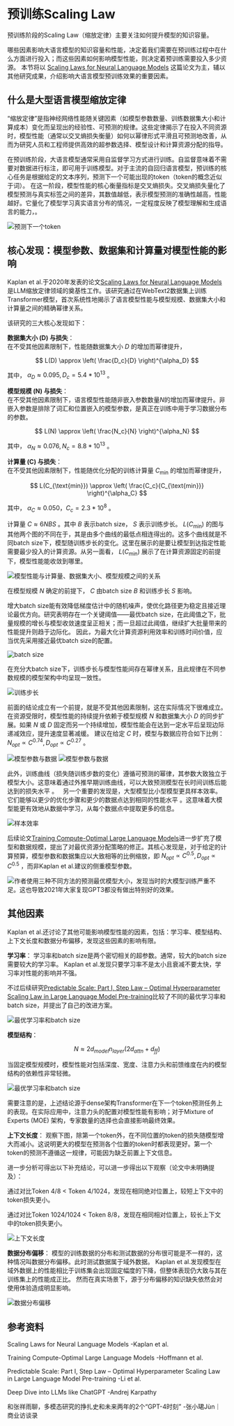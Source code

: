 <!--Copyright © ZOMI 适用于[License](https://github.com/Infrasys-AI/AIInfra)版权许可-->

# 预训练Scaling Law

预训练阶段的Scaling Law（缩放定律）主要关注如何提升模型的知识容量。

哪些因素影响大语言模型的知识容量和性能，决定着我们需要在预训练过程中在什么方面进行投入；而这些因素如何影响模型性能，则决定着预训练需要投入多少资源。
本节将以 [Scaling Laws for Neural Language Models](https://arxiv.org/pdf/2001.08361) 这篇论文为主，辅以其他研究成果，介绍影响大语言模型预训练效果的重要因素。


## 什么是大型语言模型缩放定律

“缩放定律”是指神经网络性能随关键因素（如模型参数数量、训练数据集大小和计算成本）变化而呈现出的经验性、可预测的规律。这些定律揭示了在投入不同资源时，模型性能（通常以交叉熵损失衡量）如何以幂律形式平滑且可预测地改善，从而为研究人员和工程师提供高效的超参数选择、模型设计和计算资源分配的指导。

在预训练阶段，大语言模型通常采用自监督学习方式进行训练。自监督意味着不需要对数据进行标注，即可用于训练模型。对于主流的自回归语言模型，预训练的核心任务是根据给定的文本序列，预测下一个可能出现的token（token的概念近似于词）。
在这一阶段，模型性能的核心衡量指标是交叉熵损失。交叉熵损失量化了模型预测与真实标签之间的差异，其数值越低，表示模型预测的准确性越高，性能越好。它量化了模型学习真实语言分布的情况，一定程度反映了模型理解和生成语言的能力，。

![预测下一个token](images/01ScalingLaw04.png)


## 核心发现：模型参数、数据集和计算量对模型性能的影响

Kaplan et al.于2020年发表的论文[Scaling Laws for Neural Language Models](https://arxiv.org/pdf/2001.08361)是LLM缩放定律领域的奠基性工作。该研究通过在WebText2数据集上训练Transformer模型，首次系统性地揭示了语言模型性能与模型规模、数据集大小和计算量之间的精确幂律关系。

该研究的三大核心发现如下：

**数据集大小 (D) 与损失**：  
在不受其他因素限制下，性能随数据集大小 $D$ 的增加而幂律提升， 

$$
L(D) \approx \left( \frac{D_c}{D} \right)^{\alpha_D}
$$  

其中， $\alpha_D \approx 0.095, D_c=5.4*10^{13}$ 。

**模型规模 (N) 与损失**：  
在不受其他因素限制下，语言模型性能随非嵌入参数数量$N$的增加而幂律提升。非嵌入参数是排除了词汇和位置嵌入的模型参数，是真正在训练中用于学习数据分布的参数。

$$
L(N) \approx \left( \frac{N_c}{N} \right)^{\alpha_N}
$$  

其中， $\alpha_N \approx 0.076, N_c=8.8*10^{13}$ 。

**计算量 (C) 与损失**：  
在不受其他因素限制下，性能随优化分配的训练计算量 $C_{\text{min}}$ 的增加而幂律提升，  

$$
L(C_{\text{min}}) \approx \left( \frac{C_c}{C_{\text{min}}} \right)^{\alpha_C}
$$

其中， $\alpha_C \approx 0.050，C_c=2.3*10^8$ 。

计算量 $C \approx 6NBS$ 。其中 $B$ 表示batch size， $S$ 表示训练步长。 $L(C_{\text{min}})$ 的图与其他两个图的不同在于，其是由多个曲线的最低点相连得出的。这多个曲线就是不同batch size下，模型随训练步长的变化。这里在展示的是要让模型到达指定性能需要最少投入的计算资源。从另一面看， $L(C_{\text{min}})$ 展示了在计算资源固定的前提下，模型性能能收敛到哪里。

![模型性能与计算量、数据集大小、模型规模之间的关系](images/01ScalingLaw01.png)

在模型规模 $N$ 确定的前提下， $C$ 由batch size $B$ 和训练步长 $S$ 影响。

增大batch size能有效降低梯度估计中的随机噪声，使优化路径更为稳定且接近理论最优方向。研究表明存在一个关键阈值——最优batch size，在此阈值之下，批量规模的增长与模型收敛速度呈正相关；而一旦超过此阈值，继续扩大批量带来的性能提升则趋于边际化。
因此，为最大化计算资源利用效率和训练时间价值，应当优先采用接近最优batch size的配置。

![batch size](images/01ScalingLaw07.png)

在充分大batch size下，训练步长与模型性能间存在幂律关系，且此规律在不同参数规模的模型架构中均呈现一致性。

![训练步长](images/01ScalingLaw08.png)

前面的结论成立有一个前提，就是不受其他因素限制，这在实际情况下很难成立。
在资源受限时，模型性能的持续提升依赖于模型规模 $N$ 和数据集大小 $D$ 的同步扩展。如果 $N$ 或 $D$ 固定而另一个持续增加，模型性能会在达到一定水平后呈现边际递减效应，提升速度显著减缓。
建议在给定 $C$ 时，模型与数据应符合如下比例： $N_{opt} \propto C^{0.74}, D_{opt} \propto C^{0.27}$ 。

![模型参数与数据](images/01ScalingLaw03.png)
![模型参数与数据](images/01ScalingLaw05.png)

此外，训练曲线（损失随训练步数的变化）遵循可预测的幂律，其参数大致独立于模型大小。这意味着通过外推早期训练曲线，可以大致预测模型在长时间训练后能达到的损失水平 。   
另一个重要的发现是，大型模型比小型模型更具样本效率。它们能够以更少的优化步骤和更少的数据点达到相同的性能水平 。这意味着大模型能更有效地从数据中学习，从每个数据点中提取更多的信息。

![样本效率](images/01ScalingLaw02.png)


后续论文[Training Compute-Optimal Large Language Models](https://arxiv.org/abs/2203.15556)进一步扩充了模型和数据规模，提出了对最优资源分配策略的修正。其核心发现是，对于给定的计算预算，模型参数和数据集应以大致相等的比例缩放，即 $N_{opt} \propto C^{0.5}, D_{opt} \propto C^{0.5}$ ，而非Kaplan et al.建议的侧重模型参数。

![作者使用三种不同方法的预测最优模型大小，发现当时的大模型训练严重不足。这也导致2021年大家复现GPT3都没有做出特别好的效果。](images/01ScalingLaw06.png)

## 其他因素
Kaplan et al.还讨论了其他可能影响模型性能的因素，包括：学习率、模型结构、上下文长度和数据分布偏移，发现这些因素的影响有限。

**学习率**： 
学习率和batch size是两个密切相关的超参数。通常，较大的batch size需要较大的学习率。
Kaplan et al.发现只要学习率不是太小且衰减不要太快，学习率对性能的影响并不强。

不过后续研究[Predictable Scale: Part I, Step Law – Optimal Hyperparameter Scaling Law in Large Language Model Pre-training](https://arxiv.org/abs/2503.04715)比较了不同的最优学习率和batch size，并提出了自己的改进方案。

![最优学习率和batch size](images/01ScalingLaw09.png)

**模型结构**： 

$$
N \approx 2d_{model}n_{layer}(2d_{attn} + d_{ff})
$$

当固定模型规模时，模型性能对包括深度、宽度、注意力头和前馈维度在内的模型结构的依赖性非常轻微。

![最优学习率和batch size](images/01ScalingLaw10.png)

需要注意的是，上述结论源于dense架构Transformer在下一个token预测任务上的表现。在实际应用中，注意力头的配置对模型性能有影响；对于Mixture of Experts (MOE) 架构，专家数量的选择也会直接影响最终效果。

**上下文长度**：
观察下图，除第一个token外，在不同位置的token的损失随模型增大而减小。这说明更大的模型在预测各个位置的token时都表现更好。第一个token的预测不遵循这一规律，可能因为缺乏前置上下文信息。

进一步分析可得出以下补充结论，可以进一步得出以下观察（论文中未明确提及）：

通过对比Token 4/8 < Token 4/1024，发现在相同绝对位置上，较短上下文中的token损失更小。

通过对比Token 1024/1024 < Token 8/8，发现在相同相对位置上，较长上下文中的token损失更小。

![上下文长度](images/01ScalingLaw11.png)

**数据分布偏移**：
模型的训练数据的分布和测试数据的分布很可能是不一样的，这种情况叫数据分布偏移。此时测试数据属于域外数据。
Kaplan et al.发现模型在域外数据上的性能相比于训练集会出现固定幅度的下降，但整体表现仍大致与其在训练集上的性能成正比。
然而在真实场景下，源于分布偏移的知识缺失依然会对使用体验造成明显影响。

![数据分布偏移](images/01ScalingLaw12.png)


## 参考资料

Scaling Laws for Neural Language Models -Kaplan et al.

Training Compute-Optimal Large Language Models -Hoffmann et al.

Predictable Scale: Part I, Step Law – Optimal Hyperparameter Scaling Law in Large Language Model Pre-training -Li et al. 

Deep Dive into LLMs like ChatGPT -Andrej Karpathy

和张祥雨聊，多模态研究的挣扎史和未来两年的2个“GPT-4时刻” -张小珺Jùn｜商业访谈录

